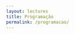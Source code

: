 ```yaml
---
layout: lectures
title: Programação
permalink: /programacao/
---
```


<!-- You can download the lectures here. We will try to upload lectures prior to their corresponding classes. -->